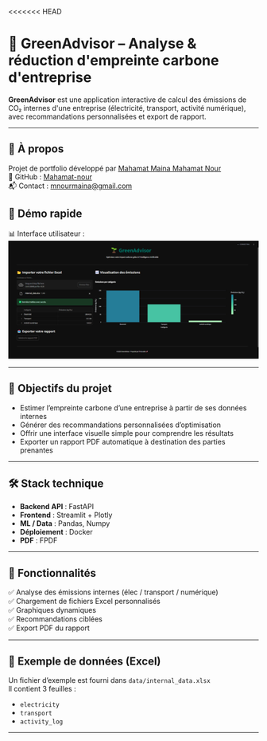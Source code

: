 <<<<<<< HEAD
# 🌿 GreenAdvisor – Analyse & réduction d'empreinte carbone d'entreprise

**GreenAdvisor** est une application interactive de calcul des émissions de CO₂ internes d'une entreprise (électricité, transport, activité numérique), avec recommandations personnalisées et export de rapport.

---

## 💼 À propos

Projet de portfolio développé par [Mahamat Maina Mahamat Nour](https://www.linkedin.com/in/mahamat-maina-mahamat-nour/)  
🔗 GitHub : [Mahamat-nour](https://github.com/Mahamat-nour)  
📬 Contact : mnourmaina@gmail.com


## 🚀 Démo rapide

📊 Interface utilisateur :  
![Demo GreenAdvisor](./assets/capdemo.png)


---

## 🧠 Objectifs du projet

- Estimer l’empreinte carbone d’une entreprise à partir de ses données internes
- Générer des recommandations personnalisées d’optimisation
- Offrir une interface visuelle simple pour comprendre les résultats
- Exporter un rapport PDF automatique à destination des parties prenantes

---

## 🛠️ Stack technique

- **Backend API** : FastAPI
- **Frontend** : Streamlit + Plotly
- **ML / Data** : Pandas, Numpy
- **Déploiement** : Docker
- **PDF** : FPDF

---

## 📂 Fonctionnalités

✅ Analyse des émissions internes (élec / transport / numérique)  
✅ Chargement de fichiers Excel personnalisés  
✅ Graphiques dynamiques  
✅ Recommandations ciblées  
✅ Export PDF du rapport  

---

## 🧪 Exemple de données (Excel)

Un fichier d’exemple est fourni dans `data/internal_data.xlsx`  
Il contient 3 feuilles :
- `electricity`
- `transport`
- `activity_log`

---
